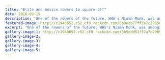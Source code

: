 ```yaml
---
title: "Elite and novice rowers to square off"
date: 2018-09-15
description: "One of the rowers of the future, WHS's Niamh Monk, was amongst others with the Elite trophies for the Billy Webb Challenge..."
featured-image: http://c1940652.r52.cf0.rackcdn.com/5b9edb77ff2a7c2965000476/Niamh-monk--James-sandston-chron-15-sept.jpg
excerpt: "One of the rowers of the future, WHS's Niamh Monk, was amongst others with the Elite trophies for the Billy Webb Challenge."
gallery-image-1: http://c1940652.r52.cf0.rackcdn.com/5b9edd51ff2a7c296500047a/Niamh-monk-chron-15-sept.jpg
gallery-image-2: 
gallery-image-3: 
gallery-image-4: 
gallery-image-5: 
---
```

